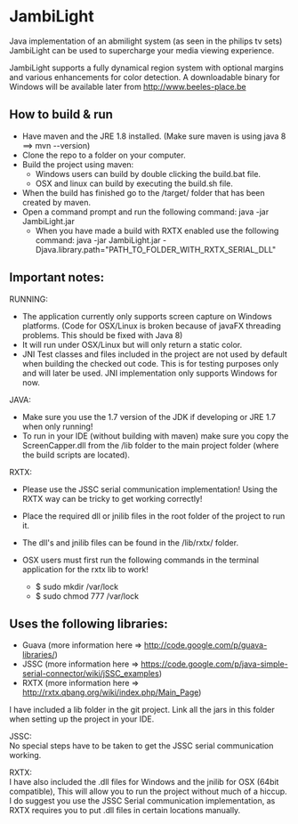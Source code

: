 JambiLight
==========

Java implementation of an abmilight system (as seen in the philips tv sets)
JambiLight can be used to supercharge your media viewing experience.

JambiLight supports a fully dynamical region system with optional margins and various enhancements for color detection.
A downloadable binary for Windows will be available later from http://www.beeles-place.be

How to build & run
---------------------------------
- Have maven and the JRE 1.8 installed. (Make sure maven is using java 8 ==> mvn --version)
- Clone the repo to a folder on your computer.
- Build the project using maven:
  * Windows users can build by double clicking the build.bat file.
  * OSX and linux can build by executing the build.sh file.
- When the build has finished go to the /target/ folder that has been created by maven.
- Open a command prompt and run the following command: java -jar JambiLight.jar
  * When you have made a build with RXTX enabled use the following command: java -jar JambiLight.jar -Djava.library.path="PATH_TO_FOLDER_WITH_RXTX_SERIAL_DLL"

  
Important notes:
---------------------------------RUNNING:
- The application currently only supports screen capture on Windows platforms. (Code for OSX/Linux is broken because of javaFX threading problems. This should be fixed with Java 8)
- It will run under OSX/Linux but will only return a static color.
- JNI Test classes and files included in the project are not used by default when building the checked out code. This is for testing purposes only and will later be used. JNI implementation only supports Windows for now.

JAVA:
- Make sure you use the 1.7 version of the JDK if developing or JRE 1.7 when only running!
- To run in your IDE (without building with maven) make sure you copy the ScreenCapper.dll from the /lib folder to the main project folder (where the build scripts are located). 

RXTX:
- Please use the JSSC serial communication implementation! Using the RXTX way can be tricky to get working correctly!
- Place the required dll or jnilib files in the root folder of the project to run it.
- The dll's and jnilib files can be found in the /lib/rxtx/ folder.

- OSX users must first run the following commands in the terminal application for the rxtx lib to work!
  * $ sudo mkdir /var/lock
  * $ sudo chmod 777 /var/lock

  
Uses the following libraries:
---------------------------------
- Guava (more information here => http://code.google.com/p/guava-libraries/)
- JSSC (more information here => https://code.google.com/p/java-simple-serial-connector/wiki/jSSC_examples)
- RXTX (more information here => http://rxtx.qbang.org/wiki/index.php/Main_Page)

I have included a lib folder in the git project. Link all the jars in this folder when setting up the project in your IDE.

JSSC:  
No special steps have to be taken to get the JSSC serial communication working.

RXTX:  
I have also included the .dll files for Windows and the jnilib for OSX (64bit compatible), This will allow you to run the project without much of a hiccup.  
I do suggest you use the JSSC Serial communication implementation, as RXTX requires you to put .dll files in certain locations manually.